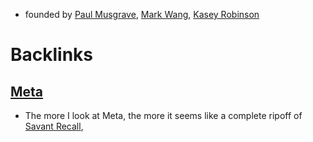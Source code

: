 - founded by [Paul Musgrave](<Paul Musgrave.md>), [Mark Wang](<Mark Wang.md>), [Kasey Robinson](<Kasey Robinson.md>)

# Backlinks
## [Meta](<Meta.md>)
- The more I look at Meta, the more it seems like a complete ripoff of [Savant Recall](<Savant Recall.md>),

